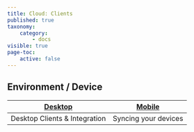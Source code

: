 ```yaml
---
title: Cloud: Clients
published: true
taxonomy:
    category:
        - docs
visible: true
page-toc:
    active: false
---
```


## Environment / Device

|[Desktop](desktop)|[Mobile](mobile)|
|:--:|:--:|
|Desktop Clients & Integration|Syncing your devices|
